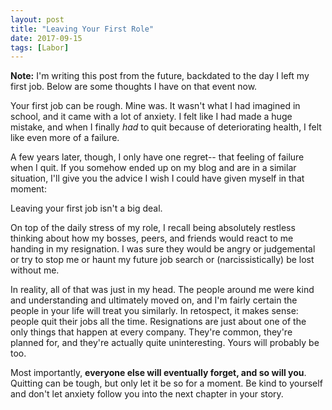 ```yaml
---
layout: post
title: "Leaving Your First Role"
date: 2017-09-15
tags: [Labor]
---
```


<p class="note">
<b>Note:</b> I'm writing this post from the future, backdated to the day I left my first job. Below are some thoughts I have on that event now.
</p>

Your first job can be rough. Mine was. It wasn't what I had imagined in school, and it came with a lot of anxiety. I felt like I had made a huge mistake, and when I finally _had_ to quit because of deteriorating health, I felt like even more of a failure.

A few years later, though, I only have one regret-- that feeling of failure when I quit. If you somehow ended up on my blog and are in a similar situation, I'll give you the advice I wish I could have given myself in that moment:

Leaving your first job isn't a big deal.

On top of the daily stress of my role, I recall being absolutely restless thinking about how my bosses, peers, and friends would react to me handing in my resignation. I was sure they would be angry or judgemental or try to stop me or haunt my future job search or (narcissistically) be lost without me.

In reality, all of that was just in my head. The people around me were kind and understanding and ultimately moved on, and I'm fairly certain the people in your life will treat you similarly. In retospect, it makes sense: people quit their jobs all the time. Resignations are just about one of the only things that happen at every company. They're common, they're planned for, and they're actually quite uninteresting. Yours will probably be too.

Most importantly, **everyone else will eventually forget, and so will you**. Quitting can be tough, but only let it be so for a moment. Be kind to yourself and don't let anxiety follow you into the next chapter in your story.
